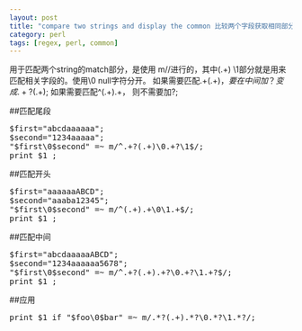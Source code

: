 ```yaml
---
layout: post
title: "compare two strings and display the common 比较两个字段获取相同部分"
category: perl
tags: [regex, perl, common]
---
```


用于匹配两个string的match部分，是使用 m//进行的，其中(.+) \1部分就是用来匹配相关字段的。使用\0 null字符分开。
如果需要匹配.+(.+)$，要在中间加？变成 .+?(.+)$;
如果需要匹配^(.+).+， 则不需要加?;


##匹配尾段

<pre lang="perl">
$first="abcdaaaaaa";
$second="1234aaaaa";
"$first\0$second" =~ m/^.+?(.+)\0.+?\1$/;
print $1 ;
</pre>

##匹配开头

<pre lang="perl">
$first="aaaaaaABCD";
$second="aaaba12345";
"$first\0$second" =~ m/^(.+).+\0\1.+$/;
print $1 ;
</pre>


##匹配中间

<pre lang="perl">
$first="abcdaaaaaABCD";
$second="1234aaaaaa5678";
"$first\0$second" =~ m/^.+?(.+).+?\0.+?\1.+?$/;
print $1 ;
</pre>

##应用

<pre lang="perl">
print $1 if "$foo\0$bar" =~ m/.*?(.+).*?\0.*?\1.*?/;
</pre>
